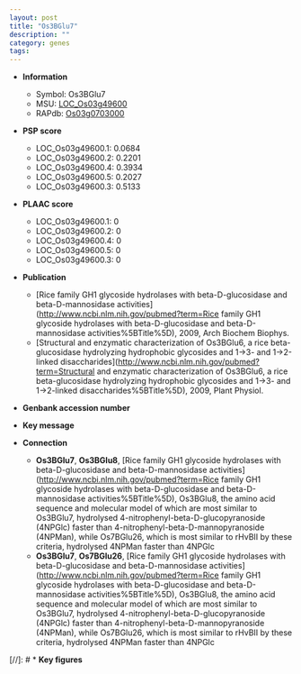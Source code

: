 ```yaml
---
layout: post
title: "Os3BGlu7"
description: ""
category: genes
tags: 
---
```


* **Information**  
    + Symbol: Os3BGlu7  
    + MSU: [LOC_Os03g49600](http://rice.plantbiology.msu.edu/cgi-bin/ORF_infopage.cgi?orf=LOC_Os03g49600)  
    + RAPdb: [Os03g0703000](http://rapdb.dna.affrc.go.jp/viewer/gbrowse_details/irgsp1?name=Os03g0703000)  

* **PSP score**  
    + LOC_Os03g49600.1: 0.0684 
    + LOC_Os03g49600.2: 0.2201 
    + LOC_Os03g49600.4: 0.3934 
    + LOC_Os03g49600.5: 0.2027 
    + LOC_Os03g49600.3: 0.5133 

* **PLAAC score**  
    + LOC_Os03g49600.1: 0 
    + LOC_Os03g49600.2: 0 
    + LOC_Os03g49600.4: 0 
    + LOC_Os03g49600.5: 0 
    + LOC_Os03g49600.3: 0 

* **Publication**  
    + [Rice family GH1 glycoside hydrolases with beta-D-glucosidase and beta-D-mannosidase activities](http://www.ncbi.nlm.nih.gov/pubmed?term=Rice family GH1 glycoside hydrolases with beta-D-glucosidase and beta-D-mannosidase activities%5BTitle%5D), 2009, Arch Biochem Biophys.
    + [Structural and enzymatic characterization of Os3BGlu6, a rice beta-glucosidase hydrolyzing hydrophobic glycosides and 1->3- and 1->2-linked disaccharides](http://www.ncbi.nlm.nih.gov/pubmed?term=Structural and enzymatic characterization of Os3BGlu6, a rice beta-glucosidase hydrolyzing hydrophobic glycosides and 1->3- and 1->2-linked disaccharides%5BTitle%5D), 2009, Plant Physiol.

* **Genbank accession number**  

* **Key message**  

* **Connection**  
    + __Os3BGlu7__, __Os3BGlu8__, [Rice family GH1 glycoside hydrolases with beta-D-glucosidase and beta-D-mannosidase activities](http://www.ncbi.nlm.nih.gov/pubmed?term=Rice family GH1 glycoside hydrolases with beta-D-glucosidase and beta-D-mannosidase activities%5BTitle%5D), Os3BGlu8, the amino acid sequence and molecular model of which are most similar to Os3BGlu7, hydrolysed 4-nitrophenyl-beta-D-glucopyranoside (4NPGlc) faster than 4-nitrophenyl-beta-D-mannopyranoside (4NPMan), while Os7BGlu26, which is most similar to rHvBII by these criteria, hydrolysed 4NPMan faster than 4NPGlc
    + __Os3BGlu7__, __Os7BGlu26__, [Rice family GH1 glycoside hydrolases with beta-D-glucosidase and beta-D-mannosidase activities](http://www.ncbi.nlm.nih.gov/pubmed?term=Rice family GH1 glycoside hydrolases with beta-D-glucosidase and beta-D-mannosidase activities%5BTitle%5D), Os3BGlu8, the amino acid sequence and molecular model of which are most similar to Os3BGlu7, hydrolysed 4-nitrophenyl-beta-D-glucopyranoside (4NPGlc) faster than 4-nitrophenyl-beta-D-mannopyranoside (4NPMan), while Os7BGlu26, which is most similar to rHvBII by these criteria, hydrolysed 4NPMan faster than 4NPGlc

[//]: # * **Key figures**  



